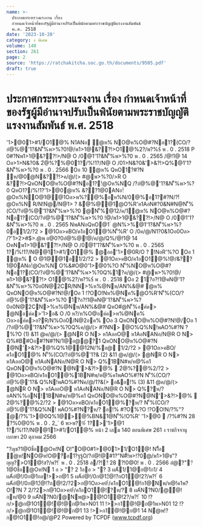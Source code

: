 ```yaml
---
name: >-
  ประกาศกระทรวงแรงงาน เรื่อง
  กำหนดเจ้าหน้าที่ของรัฐผู้มีอำนาจปรับเป็นพินัยตามพระราชบัญญัติแรงงานสัมพันธ์
  พ.ศ. 2518
date: '2023-10-20'
category: ง พิเศษ
volume: 140
section: 261
page: 2
source: 'https://ratchakitcha.soc.go.th/documents/9505.pdf'
draft: true
---
```


# ประกาศกระทรวงแรงงาน เรื่อง กำหนดเจ้าหน้าที่ของรัฐผู้มีอำนาจปรับเป็นพินัยตามพระราชบัญญัติแรงงานสัมพันธ์ พ.ศ. 2518

'1>@01>#1/O1@% N1ANอ ํ@ห% NO@ห%O@#?Nอ1?(CO/?อํ@%@'1?&N'็%พ>%?0!@/พ1>1@&??!>O1@%2?/พ?%$์ พ . 0 . 2518 P 0#?Nพ1>1@&??!>/N@ O /0@1'1?&N'็%พ>%?0 พ . 0 . 2565 /@!1@ 14 Oล>1>N&?0& 2ํ@%?%@01?/%!1?/N@ O /01>N&?0&'>&?!>Q%@1'1?&N'็%พ>%?0 พ . 0 . 2566 Oอ 10 ํ@ห% QหO1?#?N ห/@0@N&??!>ค/@/(> #@พ>%?0/>R O &??!>QหONO@ห%O@#?Nอ1?!ํ@Oห%NQ /?อํ@%@'1?&N'็%พ>%?0 QหO1?/%!1?'1>@0ํ@ห% &??1@0ANอ!ํ@Oห%NO@1@@1Oล>พ%?@%อห%N/0@%อ1?#?N/?!ํ@Oห%N R/N!Nํ@/N@1> ? &ํ@%@@1@O%R'ห1AอN#?0&N#N@N'็%(CO/?อํ@%@'1?&N'็%พ>%?0 @N'็%@12/ค/1ํ@ห% NO@ห%O@#?Nอ1?(CO/?อํ@%@'1?&N'็%พ>%?0 !@/พ1>1@&??!>/N@ O /0@1'1?&N'็%พ>%?0 พ . 0 . 2565 NพANอQหO@1 ํ @N%>%@1'1?&N'็%พ>%?0อ1/2/?2 > @1Oล>คBO/ค1อO1@%N'็%R' O /0ค/@/N1?0&1Oอ0Oล> /?'1>2>#$>.@พ อ@0?0อํ@%@!@/ค/@/Q%/@!1@ 14 OหNพ1>1@&??!>/N@ O /0@1'1?&N'็%พ>%?0 พ . 0 . 2565 1?/%!1?/N@@11>#1/O1@% @ออ'1>@0R/O ? !NอR'%?O Oอ 1 ํ@ห%  O @1@@1อ1/2/?2 > @1Oล>คBO/ค1อO1@%!@/&??1@0ANอ!ํ@Oห%N O%&#O@0'1>@0%?O N'็%NO@ห%O@#?Nอ1?(CO/?อํ@%@'1?&N'็%พ>%?0Q%1?ค/@/(> #@พ>%?0!@/พ1>1@&??!> O1@%2?/พ?%$์ พ . 0 . 2518 Oอ 2 1?อ?!1@คN@'1?&N'็%พ>%?0อ0N@2CR/NN>%ห%@Nห/AN%&@# ํ@ห% QหONO@ห%O@#?N!@/Oอ 1 !?OO!Nห%@Nค%@O%R'N'็%(CO/?อํ@%@'1?&N'็%พ>%?0 1?อ?!1@คN@'1?&N'็%พ>%?0อ0N@2CN>%ห%@Nห/AN%&@# QหO#ํ@N'็%อค์ค> @Nอค์ค>'1>อ& O /0 ห?/ห%O@อค์ค>ห%@Nค% Oล>อค์ค>อ?R/N%Oอ0/N@2อค% Oอ 3 QหONO@ห%O@#?N!@/Oอ 1 /?อํ@%@'1?&N'็%พ>%?0Q%ค/@/(> #?NN> @O%Q%N!พAO%#?N ? %?O (1) &11 @ค/@/(> @NR O N> ห1AออO@ ห1AอNANอ/N@R O N> Q%#B#Oอ#?N#?N/1@อ@@?1 QหONO@ห%O@#?N @N'>&?!>@%Q%1@@12N/%ล@ 1/2/?2 > @1Oล>คBO/ค1อO1@% N'็%(CO/?อํ@%@'1?& (2) &11 @ค/@/(> @NR O N> ห1AออO@ ห1AอNANอ/N@R O N> Q%1BN#พ/ห@%ค1 QหONO@ห%O@#?N @N'>&?!>@%  2ํ@%?@%2/?2 > @1Oล>คBO/ค1อO1@%1BN#พ/ห@%ค1พAO%#?N N'็%(CO/?อํ@%@'1?& Q%N!พAO%#?Nค/@/1?&(> อ&อ!% (3) &11 @ค/@/(> @NR O N> ห1AออO@ ห1AอNANอ/N@R O N> Q%?ห/? อAN%%อN!1BN#พ/ห@%ค1 QหONO@ห%O@#?N@N'>&?!>@%  2ํ@%?@%2/?2 > @1Oล>คBO/ค1อO1@%?ห/? N'็%(CO/?อํ@%@'1?&Q%N! พAO%#?N?ห/? อ!% #?O%?O !?OO!N/?%"? @/?%'1>@0Q%1@>@%BN&1@N'็%!O%R' '1>@0  /?%#?N 28 ?%0@0% พ . 0 . 2_` 6 พ>พ?%์ 1?>'1>@1 1?/%!1?/N@@11>#1/O1@% หน้า 2 เลม 140 ตอนพิเศษ 261 ง ราชกิจจานุเบกษา 20 ตุลาคม 2566

"?ญช?1@0ชื่อํ@Oห!N O!"O@0#1>@01>1/O1@! N1ื่อ ํ@ห!NO@ห!O@?่อ1?ฐ$ูO/?อํ@!@#1?"N#็!พ>!?0@/พ1>1@ช"?ญญ?>O1@!ส?/พ?! ์ พ . 0 . 2518 ล/?!?่ 28 ?!0@0! พ . 0 . 2566 ลํ@?"?่ 1@0ชื่อํ@Oห!N 1 อ > "? 2 1ออ > "? 3 ผA้1/1@ก@1ก1/ 4 ผA้อํ@!/0ก@1กอ!>>ก@1 5 ผA้อํ@!/0ก@12ํ@!?กO1@!2?/พ?! ์ 6 ผA้อํ@!/0ก@12ํ@!?ก@!2/?2>ก@1Oล>ค@้/ค1อO1@!ก1@Nพ/ห@!ค1พ?O!?N 7 2/?2>ก@1Oล>ค@้/ค1อO1@!?ห/? 8 ผA้N?N0/@้@!กห/@0 9 ผA้N?N0/@Nพ@>้@!O1@!2?/พ?! ์ 10 !?ก/>@ก@1O1@!ํ@!@ก@1พ>N01 11 !>>ก1ํ@!@ก@1พ>N01 12 !?ก/>@ก@1O1@!ํ@!@ก@1 13 !>>ก1ํ@!@ก@1 14 N้@พ!?ก@!O1@!อ@/@P2 Powered by TCPDF (www.tcpdf.org)
